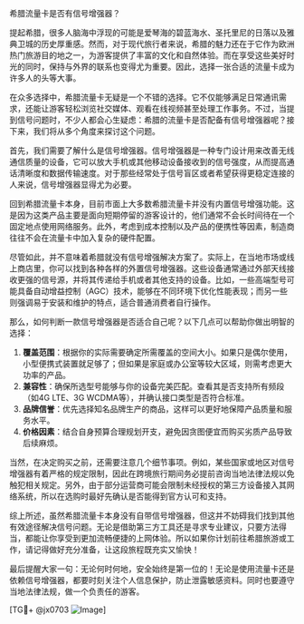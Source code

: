 希腊流量卡是否有信号增强器？

提起希腊，很多人脑海中浮现的可能是爱琴海的碧蓝海水、圣托里尼的日落以及雅典卫城的历史厚重感。然而，对于现代旅行者来说，希腊的魅力还在于它作为欧洲热门旅游目的地之一，为游客提供了丰富的文化和自然体验。而在享受这些美好时光的同时，保持与外界的联系也变得尤为重要。因此，选择一张合适的流量卡成为许多人的头等大事。

在众多选择中，希腊流量卡无疑是一个不错的选择。它不仅能够满足日常通讯需求，还能让游客轻松浏览社交媒体、观看在线视频甚至处理工作事务。不过，当提到信号问题时，不少人都会心生疑虑：希腊的流量卡是否配备有信号增强器呢？接下来，我们将从多个角度来探讨这个问题。

首先，我们需要了解什么是信号增强器。信号增强器是一种专门设计用来改善无线通信质量的设备，它可以放大手机或其他移动设备接收到的信号强度，从而提高通话清晰度和数据传输速度。对于那些经常处于信号盲区或者希望获得更稳定连接的人来说，信号增强器显得尤为必要。

回到希腊流量卡本身，目前市面上大多数希腊流量卡并没有内置信号增强功能。这是因为这类产品主要是面向短期停留的游客设计的，他们通常不会长时间待在一个固定地点使用网络服务。此外，考虑到成本控制以及产品的便携性等因素，制造商往往不会在流量卡中加入复杂的硬件配置。

尽管如此，并不意味着希腊就没有信号增强解决方案了。实际上，在当地市场或线上商店里，你可以找到各种各样的外置信号增强器。这些设备通常通过外部天线接收更强的信号源，并将其传递给手机或者其他支持的设备。比如，一些高端型号可能具备自动增益控制（AGC）技术，能够在不同环境下优化性能表现；而另一些则强调易于安装和维护的特点，适合普通消费者自行操作。

那么，如何判断一款信号增强器是否适合自己呢？以下几点可以帮助你做出明智的选择：

1. **覆盖范围**：根据你的实际需要确定所需覆盖的空间大小。如果只是偶尔使用，小型便携式装置就足够了；但如果是家庭或办公室等较大区域，则需考虑更大功率的产品。
2. **兼容性**：确保所选型号能够与你的设备完美匹配。查看其是否支持所有频段（如4G LTE、3G WCDMA等），并确认接口类型是否符合标准。
3. **品牌信誉**：优先选择知名品牌生产的商品，这样可以更好地保障产品质量和服务水平。
4. **价格因素**：结合自身预算合理规划开支，避免因贪图便宜而购买劣质产品导致后续麻烦。

当然，在决定购买之前，还需要注意几个细节事项。例如，某些国家或地区对信号增强器有着严格的规定限制，因此在跨境旅行期间务必提前咨询当地法律法规以免触犯相关规定。另外，由于部分运营商可能会限制未经授权的第三方设备接入其网络系统，所以在选购时最好先确认是否能得到官方认可和支持。

综上所述，虽然希腊流量卡本身没有自带信号增强器，但这并不妨碍我们找到其他有效途径解决信号问题。无论是借助第三方工具还是寻求专业建议，只要方法得当，都能让你享受到更加流畅便捷的上网体验。所以如果你计划前往希腊旅游或工作，请记得做好充分准备，让这段旅程既充实又愉快！

最后提醒大家一句：无论何时何地，安全始终是第一位的！无论是使用流量卡还是依赖信号增强器，都要时刻关注个人信息保护，防止泄露敏感资料。同时也要遵守当地法律法规，做一个负责任的游客。

[TG💪+ @jx0703 ![Image](https://github.com/user-attachments/assets/dbca1d08-cadb-493c-b0ec-ad6f7a83f270)]